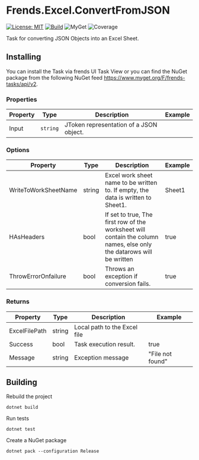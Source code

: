 # Frends.Excel.ConvertFromJSON

[![License: MIT](https://img.shields.io/badge/License-MIT-green.svg)](https://opensource.org/licenses/MIT)
[![Build](https://github.com/FrendsPlatform/Frends.Excel/actions/workflows/ConvertFromJSON_main.yml/badge.svg)](https://github.com/FrendsPlatform/Frends.Excel/actions)
![MyGet](https://img.shields.io/myget/frends-tasks/v/Frends.Excel.ConvertFromJSON)
![Coverage](https://app-github-custom-badges.azurewebsites.net/Badge?key=FrendsPlatform/Frends.Excel/Frends.Excel.ConvertFromJSON|main)

Task for converting JSON Objects into an Excel Sheet.

## Installing

You can install the Task via frends UI Task View or you can find the NuGet package from the following NuGet feed
https://www.myget.org/F/frends-tasks/api/v2.

### Properties

| Property | Type | Description      | Example         |
| -------- | -------- |------------------|-----------------|
| Input | `string` | JToken representation of a JSON object. |  |

### Options

| Property  | Type  | Description |Example|
|-----------|-------|-------------|-------|
| WriteToWorkSheetName  | string | Excel work sheet name to be written to. If empty, the data is written to Sheet1. |Sheet1|
| HAsHeaders| bool | If set to true, The first row of the worksheet will contain the column names, else only the datarows will be written | true |
| ThrowErrorOnfailure| bool | Throws an exception if conversion fails. |  true |

### Returns

| Property | Type   | Description                  |Example|
|----------|--------|------------------------------|-------|
| ExcelFilePath     | string | Local path to the Excel file |       |
| Success  | bool   | Task execution result.       | true  |
| Message  | string | Exception message            | "File not found"|


## Building

Rebuild the project

`dotnet build`

Run tests

`dotnet test`

Create a NuGet package

`dotnet pack --configuration Release`
